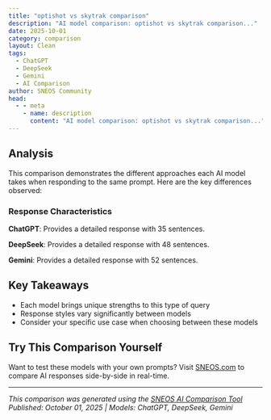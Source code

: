 ```yaml
---
title: "optishot vs skytrak comparison"
description: "AI model comparison: optishot vs skytrak comparison..."
date: 2025-10-01
category: comparison
layout: Clean
tags:
  - ChatGPT
  - DeepSeek
  - Gemini
  - AI Comparison
author: SNEOS Community
head:
  - - meta
    - name: description
      content: "AI model comparison: optishot vs skytrak comparison..."
---
```


<ChatComparison
  title="optishot vs skytrak comparison"
  prompt="optishot vs skytrak comparison"
  :responses='{"ChatGPT": "Certainly! Here\u2019s a detailed comparison between **OptiShot** and **SkyTrak**, two popular golf simulators, to help you understand their key differences and decide which might be better suited for your needs:\n\n---\n\n### 1. **Overview**\n\n- **OptiShot**: \n - More of an entry-level golf simulator.\n - Uses infrared sensors on the hitting mat to detect club swing.\n - Focuses on swing path, club head speed, and tempo rather than ball flight tracking.\n\n- **SkyTrak**:\n - Mid to high-end golf launch monitor and simulator.\n - Uses photometric technology to track the actual golf ball\u2019s flight and shot data.\n - Provides detailed ball data such as ball speed, launch angle, spin rates, and more.\n\n---\n\n### 2. **Technology \u0026 Data Accuracy**\n\n| Feature | OptiShot | SkyTrak |\n|-----------------------|-------------------------------------|---------------------------------------|\n| Data tracking | Swing path, club speed, tempo (no ball flight tracking) | Full ball flight data (speed, spin, launch angle, etc.) |\n| Sensor type | Infrared sensors on club head | High-speed cameras photometric system |\n| Accuracy | Good for basic swing analysis, less accurate on actual ball flight | Very accurate, used by golf professionals and coaches |\n| Tracks real ball | No (no actual ball carry or flight data) | Yes (tracks real ball flight, shot shape) |\n\n---\n\n### 3. **Simulator Software \u0026 Features**\n\n- **OptiShot**:\n - Comes with basic golf courses and games.\n - Allows multiplayer modes and swing training drills.\n - Software is simpler, more arcade-like.\n - Some advanced features and courses require paid upgrades.\n\n- **SkyTrak**:\n - Includes practice range, skills challenges, and multiple game modes.\n - Works with third-party simulation software (e.g., The Golf Club, WGT Golf, E6 Golf) for realistic courses and gameplay.\n - Offers shot analysis for practice improvement.\n - Supports online multiplayer.\n\n---\n\n### 4. **Setup \u0026 Hardware**\n\n| Feature | OptiShot | SkyTrak |\n|-----------------------|-------------------------------------|---------------------------------------|\n| Setup complexity | Simple, mat plus sensors | Requires net or screen, projector, and proper lighting |\n| Space requirements | Smaller | Moderate to large space for ball flight and safety |\n| Portability | Portable and easy to move | Less portable due to requirement of dedicated hitting area |\n| Required accessories | Included hitting mat and sensors | Needs separate screen/net/projector, compatible computer/tablet |\n\n---\n\n### 5. **Price Range**\n\n- **OptiShot**: Generally priced around $400-$600.\n- **SkyTrak**: Starts around $2,000 and can be more depending on software bundles and accessories.\n\n---\n\n### 6. **Target Users**\n\n- **OptiShot**:\n - Beginners or casual golfers who want a fun and affordable simulator.\n - Users who want to practice swing mechanics rather than ball flight.\n - Suitable for small indoor areas, home use.\n\n- **SkyTrak**:\n - Serious golfers and coaches seeking accurate ball flight and shot data.\n - Users wanting realistic simulation, course play, and detailed shot analysis.\n - Home setups with enough space and budget.\n\n---\n\n### Summary Table\n\n| Aspect | OptiShot | SkyTrak |\n|---------------------|----------------------------------|------------------------------|\n| Technology | Infrared swing sensors | Photometric ball tracking |\n| Data accuracy | Basic swing metrics | Accurate ball and shot data |\n| Software | Basic, internal courses | Advanced, supports third-party simulators |\n| Setup | Simple, portable | Requires more dedicated space and equipment |\n| Price | Affordable (~$400-$600) | Premium (~$2,000\u002B) |\n| Best for | Casual users, beginners | Serious golfers, coaches |\n\n---\n\n### Final Thoughts\n\n- If you want a **budget-friendly, easy to use golf simulator** primarily focused on improving your swing mechanics and having fun in a casual setting, **OptiShot** is a great choice.\n\n- If you desire **high fidelity ball flight data**, realistic gameplay on famous courses, and professional-level shot analysis, and you have space and budget for it, **SkyTrak** is the better option.\n\n---\n\nIf you have any specific needs or questions about either system, feel free to ask!", "DeepSeek": "Of course. This is a classic comparison between two very different products that serve different segments of the golf simulator market.\n\nThe core difference is simple:\n* **OptiShot** is an **entry-level swing analyzer** that uses infrared sensors to measure club data.\n* **SkyTrak** is a **mid-range launch monitor** that uses high-speed cameras to measure ball data.\n\nHere is a detailed comparison to help you decide.\n\n---\n\n### At a Glance: OptiShot vs. SkyTrak\n\n| Feature | OptiShot 2 | SkyTrak Launch Monitor |\n| :--- | :--- | :--- |\n| **Price Point** | **Budget** ($300 - $600) | **Mid-Range** (~$2,000 - $3,000 for unit \u0026 software) |\n| **Technology** | Infrared optical sensors | Photometric (high-speed camera) |\n| **What it Measures** | **Clubhead Data** (speed, path, face angle, tempo) | **Ball Data** (carry, spin, launch angle, ball speed) |\n| **Accuracy** | Moderate for club path, less so for distance | Very good for ball flight and carry distance |\n| **Best For** | **Beginners, Casual Players, Fun/Entertainment** | **Serious Golfers, Game Improvement, Simulator Enthusiasts** |\n| **Software** | Included basic software; paid upgrades available | Requires separate subscription for best features (Game Improvement, Play \u0026 Improve) |\n| **Setup** | Stand on the unit; no special lighting needed | Needs ball placement in a specific \u0022Sweet Spot\u0022; can be sensitive to lighting |\n| **Ball Use** | Can be used with or without a real ball (foam balls recommended) | **Requires a real golf ball** |\n| **Multiplayer** | Excellent for parties and casual play | Good, but geared more towards serious practice |\n\n---\n\n### Deep Dive: Strengths and Weaknesses\n\n#### OptiShot 2\n\n**Strengths:**\n* **Extremely Affordable:** The biggest selling point. It provides a \u0022simulator experience\u0022 for a fraction of the cost of other systems.\n* **Easy Setup \u0026 Portability:** You just plug it into a PC/Mac, stand on it, and swing. It\u0027s lightweight and easy to move or store.\n* **Great for Entertainment:** The included software has fun modes, driving ranges, and virtual courses. It\u0027s perfect for a game room, parties, or family fun.\n* **Focus on Club Path:** Because it measures the club, it gives you direct feedback on whether you\u0027re swinging in-to-out, out-to-in, or square. This is valuable for fixing a slice or hook.\n\n**Weaknesses:**\n* **Limited Ball Data:** It **does not measure the ball**. It calculates ball flight based on your club data. This means distance can be inaccurate and it cannot read spin, making short game and wedge play less realistic.\n* **Accuracy Limitations:** It can be fooled by lighting conditions, your shoes (it needs to see the sole of the club), and requires very precise calibration for even moderate accuracy.\n* **\u0022Toy-like\u0022 Feel:** The hardware feels less premium, and the experience is not a true substitute for real ball flight.\n\n#### SkyTrak\n\n**Strengths:**\n* **Ball Flight Data:** Measures what actually matters for scoring: **carry distance, spin rate, launch angle, and ball speed**. This is critical for serious practice and club fitting.\n* **High Accuracy for the Price:** Considered the most accurate launch monitor under $3,000. The ball flight is realistic and trustworthy.\n* **Excellent Software Integration:** Pairs with top-tier simulation software like **The Golf Club (TGC 2019), E6 Connect, and Awesome Golf**. This provides a truly immersive and realistic golf experience.\n* **Game Improvement:** With the right software, you can do practice ranges, challenges, and play on world-famous courses. It\u0027s a legitimate tool to lower your scores.\n\n**Weaknesses:**\n* **Cost:** The unit itself is more expensive, and to unlock its full potential, you need to pay for an annual software subscription ($100 - $250/year).\n* **Setup Can Be Finicky:** You must place the ball in a very specific spot relative to the unit. It can also be sensitive to direct sunlight or very bright overhead lights.\n* **\u0022No-Shot\u0022 Delay:** Occasionally, the unit will fail to read a shot (a \u0022no-shot\u0022), which can be frustrating. This is less of an issue with proper lighting and setup.\n* **Slight Delay:** There is a brief but noticeable delay between your shot and the ball flight appearing on the screen.\n\n---\n\n### Which One Should You Buy?\n\n#### Choose the **OptiShot 2** if:\n* Your budget is under $1,000.\n* You are a beginner or high-handicap player looking for a fun way to swing the club indoors.\n* Your primary goal is entertainment for friends and family, not serious game improvement.\n* You don\u0027t have a dedicated, well-lit space and want something plug-and-play.\n\n#### Choose the **SkyTrak** if:\n* You are a serious golfer looking to genuinely improve your game.\n* You need accurate ball data (carry distance, spin) to inform your practice and club selection.\n* You have a budget of $2,500\u002B for the unit and a software subscription.\n* You want a realistic simulator experience and plan to use it frequently for practice and playing virtual courses.\n\n### The Verdict\n\nThe choice is clear once you define your goals and budget.\n\n* **OptiShot is for fun.**\n* **SkyTrak is for improvement.**\n\nIf you are on the fence and can afford the SkyTrak, it is the overwhelmingly better choice for a golfer who is serious about their game. The accuracy and ball data are in a completely different league. The OptiShot serves a valuable purpose by making golf simulation accessible, but it is not a direct competitor to the SkyTrak in terms of performance.", "Gemini": "Okay, let\u0027s break down the OptiShot and SkyTrak launch monitors, comparing their key features, pros, cons, and who each device is best suited for.\n\n**OptiShot 2/3 (Primarily OptiShot 2, as it\u0027s still commonly used)**\n\n* **Technology:** Infrared sensors. Reads club head speed, face angle, and path. **Important:** It **does not** use a ball; you swing at a hitting mat with the sensor system built into it.\n\n* **Accuracy:** Considered significantly less accurate than SkyTrak. It relies on club data alone to estimate ball flight. It\u0027s often criticized for inconsistent readings and less realistic simulation.\n\n* **Data Provided:**\n * Club Head Speed\n * Face Angle\n * Swing Path\n * Distance (estimated)\n * Visual ball flight simulation (based on club data, not actual ball flight)\n\n* **Software/Simulation:** OptiShot Golf software comes with a selection of courses. Often has a more arcade-like feel. Can be connected to a projector for a larger display.\n\n* **Portability:** Very portable. The sensor pad itself is relatively small and easy to move.\n\n* **Setup:** Simple setup. Just plug the sensor pad into your computer via USB, install the software, and calibrate.\n\n* **Price:** Significantly cheaper than SkyTrak. Typically in the $300-$500 range (depending on version and bundles).\n\n* **Durability:** Generally considered fairly durable, but more susceptible to wear and tear due to direct impact from the club.\n\n**SkyTrak**\n\n* **Technology:** Photometric (camera-based). Captures actual ball flight data using high-speed cameras.\n\n* **Accuracy:** Significantly more accurate than OptiShot. It measures the ball\u0027s launch angle, spin rate, speed, and direction, providing much more realistic and reliable data.\n\n* **Data Provided:**\n * Ball Speed\n * Launch Angle\n * Spin Rate (Backspin, Sidespin)\n * Carry Distance\n * Total Distance\n * Side Angle\n * Club Head Speed (estimated)\n * Angle of Attack (estimated)\n * Club Path (estimated)\n * Face Angle (estimated)\n\n* **Software/Simulation:** SkyTrak\u0027s software is more sophisticated and offers a more realistic simulation experience. Compatible with a range of golf simulation software (e.g., E6 Connect, The Golf Club 2019, Creative Golf 3D), which are often subscription-based.\n\n* **Portability:** Fairly portable, but less so than OptiShot. The SkyTrak unit itself is small and battery-powered, but you need to ensure proper placement and protection (especially from stray shots).\n\n* **Setup:** Requires more careful setup. Must be placed a specific distance from the hitting area, and proper lighting is essential for accurate readings. Needs to be paired with a compatible device (computer, tablet) via Wi-Fi.\n\n* **Price:** Much more expensive than OptiShot. Typically starts around $2000 and can go up significantly with additional software subscriptions and accessories (e.g., protective case).\n\n* **Durability:** Relatively durable, but it\u0027s important to protect it from direct impact from golf balls. Protective cases are highly recommended.\n\n**Here\u0027s a table summarizing the key differences:**\n\n| Feature | OptiShot 2/3 | SkyTrak |\n|-----------------|--------------------------------------|---------------------------------------------|\n| Technology | Infrared Sensors (Club Data) | Photometric (Camera-based Ball Flight) |\n| Accuracy | Low | High |\n| Ball Required | No (Swing at a mat) | Yes |\n| Data Provided | Club Speed, Face Angle, Path (Est Ball flight)| Ball Speed, Launch Angle, Spin, Carry, etc. |\n| Simulation | Basic, Arcade-like | Realistic, Compatible with various software |\n| Portability | High | Medium |\n| Setup | Easy | More complex |\n| Price | Low ($300-$500) | High ($2000\u002B) |\n| Learning/Improvement| Limited, More for Fun | Strong potential for improvement |\n| Best for | Casual users, Beginners, Budget-conscious | Serious golfers, Data-driven improvement |\n\n**Who is Each Device Best For?**\n\n* **OptiShot:**\n\n * **Beginners:** A good entry point for those new to golf simulators and want a basic idea of their swing.\n * **Casual Users:** Perfect for families or individuals who want to have some fun playing virtual golf occasionally without a major investment.\n * **Budget-Conscious:** If price is your primary concern, OptiShot is the more affordable option.\n * **Limited Space:** If you have very limited space, the lack of needing to hit balls can be an advantage.\n * **Entertainment Purposes:** More focused on fun and entertainment than serious golf improvement.\n\n* **SkyTrak:**\n\n * **Serious Golfers:** Those who are committed to improving their game and want accurate data to analyze their swing.\n * **Golf Instructors:** A valuable tool for providing feedback and tracking progress with students.\n * **Data-Driven Improvement:** If you want to understand the numbers behind your shots and track your progress, SkyTrak is the better choice.\n * **Realistic Simulation:** If you want a more immersive and realistic golf simulation experience.\n * **Indoor Practice:** Ideal for practicing year-round, regardless of the weather.\n\n**In Conclusion:**\n\nThe choice between OptiShot and SkyTrak depends entirely on your budget, goals, and level of commitment to golf. If you\u0027re looking for a cheap, fun way to get a basic introduction to golf simulators, OptiShot can be a good option. However, if you\u0027re serious about improving your game and want accurate data and a realistic simulation experience, SkyTrak is a much better investment. Just be prepared for the higher price tag.\n"}' 
  published-date="18:18"
/>

## Analysis

This comparison demonstrates the different approaches each AI model takes when responding to the same prompt. Here are the key differences observed:

### Response Characteristics

**ChatGPT**: Provides a detailed response with 35 sentences. 

**DeepSeek**: Provides a detailed response with 48 sentences. 

**Gemini**: Provides a detailed response with 52 sentences. 

## Key Takeaways

- Each model brings unique strengths to this type of query
- Response styles vary significantly between models
- Consider your specific use case when choosing between these models

## Try This Comparison Yourself

Want to test these models with your own prompts? Visit [SNEOS.com](https://sneos.com) to compare AI responses side-by-side in real-time.

---

*This comparison was generated using the [SNEOS AI Comparison Tool](https://sneos.com)*
*Published: October 01, 2025 | Models: ChatGPT, DeepSeek, Gemini*
